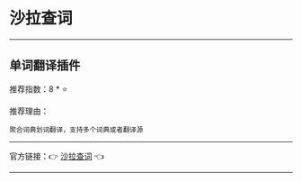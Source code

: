 # 沙拉查词

---

## 单词翻译插件

推荐指数：8 * ⭐

推荐理由：

    聚合词典划词翻译，支持多个词典或者翻译源

---



官方链接：👉 [沙拉查词](
https://addons.mozilla.org/zh-CN/firefox/addon/ext-saladict
) 👈



---
















